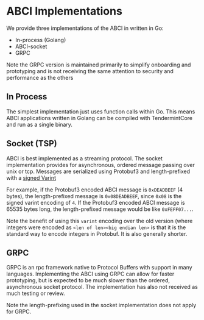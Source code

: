 # ABCI Implementations

We provide three implementations of the ABCI in written in Go:

- In-process (Golang)
- ABCI-socket
- GRPC

Note the GRPC version is maintained primarily to simplify onboarding and prototyping and is not receiving the same
attention to security and performance as the others

## In Process

The simplest implementation just uses function calls within Go.
This means ABCI applications written in Golang can be compiled with TendermintCore and run as a single binary.

## Socket (TSP)

ABCI is best implemented as a streaming protocol.
The socket implementation provides for asynchronous, ordered message passing over unix or tcp.
Messages are serialized using Protobuf3 and length-prefixed with a [signed Varint](https://developers.google.com/protocol-buffers/docs/encoding?csw=1#signed-integers)

For example, if the Protobuf3 encoded ABCI message is `0xDEADBEEF` (4 bytes), the length-prefixed message is `0x08DEADBEEF`, since `0x08` is the signed varint
encoding of `4`. If the Protobuf3 encoded ABCI message is 65535 bytes long, the length-prefixed message would be like `0xFEFF07...`.

Note the benefit of using this `varint` encoding over the old version (where integers were encoded as `<len of len><big endian len>` is that
it is the standard way to encode integers in Protobuf. It is also generally shorter.

## GRPC

GRPC is an rpc framework native to Protocol Buffers with support in many languages.
Implementing the ABCI using GRPC can allow for faster prototyping, but is expected to be much slower than
the ordered, asynchronous socket protocol. The implementation has also not received as much testing or review.

Note the length-prefixing used in the socket implementation does not apply for GRPC.
